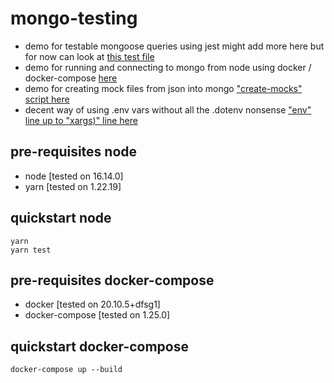 # mongo-testing
- demo for testable mongoose queries using jest
might add more here but for now can look at [this test file](./src/_tests/queryDemo.test.js)
- demo for running and connecting to mongo from node using docker / docker-compose [here](./docker-compose.yml)
- demo for creating mock files from json into mongo ["create-mocks" script here](https://github.com/banzaiMimic/mongo-testing/blob/main/package.json#L12) 
- decent way of using .env vars without all the .dotenv nonsense ["env" line up to "xargs)" line here](https://github.com/banzaiMimic/mongo-testing/blob/main/package.json#L10)

## pre-requisites node
- node [tested on 16.14.0]
- yarn [tested on 1.22.19]

## quickstart node
```
yarn
yarn test
```

## pre-requisites docker-compose
- docker [tested on 20.10.5+dfsg1]
- docker-compose [tested on 1.25.0]

## quickstart docker-compose
```
docker-compose up --build
```